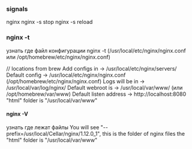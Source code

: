 ### signals
nginx
nginx -s stop
nginx -s reload

### nginx -t
узнать где файл конфигурации
nginx -t (/usr/local/etc/nginx/nginx.conf или /opt/homebrew/etc/nginx/nginx.conf)

// locations from brew
Add configs in -> /usr/local/etc/nginx/servers/
Default config -> /usr/local/etc/nginx/nginx.conf (/opt/homebrew/etc/nginx/nginx.conf)
Logs will be in -> /usr/local/var/log/nginx/
Default webroot is -> /usr/local/var/www/ (или /opt/homebrew/var/www)
Default listen address -> http://localhost:8080
"html" folder is "/usr/local/var/www"

#### nginx -V 
узнать где лежат файлы
You will see "--prefix=/usr/local/Cellar/nginx/1.12.0_1", this is the folder of nginx files
the "html" folder is "/usr/local/var/www"
